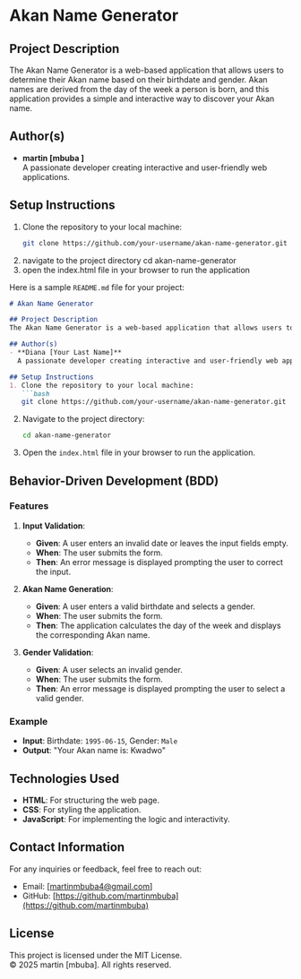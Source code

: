 # Akan Name Generator

## Project Description
The Akan Name Generator is a web-based application that allows users to determine their Akan name based on their birthdate and gender. Akan names are derived from the day of the week a person is born, and this application provides a simple and interactive way to discover your Akan name.

## Author(s)
- **martin [mbuba ]**  
  A passionate developer creating interactive and user-friendly web applications.

## Setup Instructions
1. Clone the repository to your local machine:
   ```bash
   git clone https://github.com/your-username/akan-name-generator.git
2. navigate to the project directory
    cd akan-name-generator
3. open the index.html file in your browser to run the application

Here is a sample `README.md` file for your project:

```markdown
# Akan Name Generator

## Project Description
The Akan Name Generator is a web-based application that allows users to determine their Akan name based on their birthdate and gender. Akan names are derived from the day of the week a person is born, and this application provides a simple and interactive way to discover your Akan name.

## Author(s)
- **Diana [Your Last Name]**  
  A passionate developer creating interactive and user-friendly web applications.

## Setup Instructions
1. Clone the repository to your local machine:
   ```bash
   git clone https://github.com/your-username/akan-name-generator.git
   ```
2. Navigate to the project directory:
   ```bash
   cd akan-name-generator
   ```
3. Open the `index.html` file in your browser to run the application.

## Behavior-Driven Development (BDD)
### Features
1. **Input Validation**:
   - **Given**: A user enters an invalid date or leaves the input fields empty.
   - **When**: The user submits the form.
   - **Then**: An error message is displayed prompting the user to correct the input.

2. **Akan Name Generation**:
   - **Given**: A user enters a valid birthdate and selects a gender.
   - **When**: The user submits the form.
   - **Then**: The application calculates the day of the week and displays the corresponding Akan name.

3. **Gender Validation**:
   - **Given**: A user selects an invalid gender.
   - **When**: The user submits the form.
   - **Then**: An error message is displayed prompting the user to select a valid gender.

### Example
- **Input**: Birthdate: `1995-06-15`, Gender: `Male`
- **Output**: "Your Akan name is: Kwadwo"

## Technologies Used
- **HTML**: For structuring the web page.
- **CSS**: For styling the application.
- **JavaScript**: For implementing the logic and interactivity.

## Contact Information
For any inquiries or feedback, feel free to reach out:
- Email: [martinmbuba4@gmail.com]
- GitHub: [https://github.com/martinmbuba](https://github.com/martinmbuba)

## License
This project is licensed under the MIT License.  
&copy; 2025 martin [mbuba]. All rights reserved.
```
